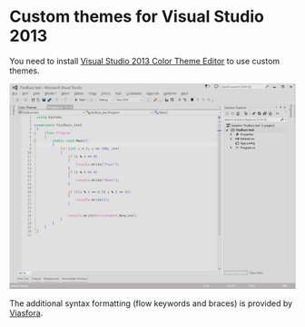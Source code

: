# Custom themes for Visual Studio 2013

You need to install [Visual Studio 2013 Color Theme Editor](https://visualstudiogallery.msdn.microsoft.com/9e08e5d3-6eb4-4e73-a045-6ea2a5cbdabe) to use custom themes.

![Light grey](https://raw.githubusercontent.com/lleaff/VisualStudio2013Themes/12bf1fe20893d94b723d98cd7e279bceb655bc1f/Light_grey-v0.1-Preview.png)

The additional syntax formatting (flow keywords and braces) is provided by [Viasfora](http://viasfora.com/).
